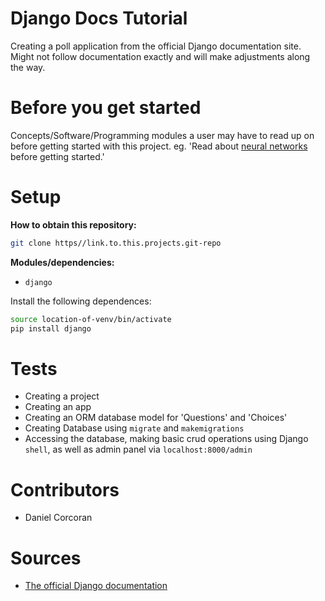 # Django Docs Tutorial
Creating a poll application from the official Django documentation site. Might not follow documentation exactly and will make adjustments along the way.
# Before you get started
Concepts/Software/Programming modules a user may have to read up on before getting started with this project. eg. 'Read about [neural networks](https://towardsdatascience.com/how-to-build-your-own-neural-network-from-scratch-in-python-68998a08e4f6?gi=44b811975215) before getting started.'

# Setup
**How to obtain this repository:**
```sh
git clone https//link.to.this.projects.git-repo
```
**Modules/dependencies:**
- `django`

Install the following dependences:
```sh
source location-of-venv/bin/activate
pip install django
```

# Tests
- Creating a project
- Creating an app
- Creating an ORM database model for 'Questions' and 'Choices'
- Creating Database using `migrate` and `makemigrations`
- Accessing the database, making basic crud operations using Django `shell`, as well as admin panel via `localhost:8000/admin`

# Contributors
- Daniel Corcoran

# Sources
- [The official Django documentation](https://docs.djangoproject.com/en/2.2/)
